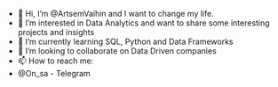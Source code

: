 - 👋 Hi, I’m @ArtsemVaihin and I want to change my life.
- 👀 I’m interested in Data Analytics and want to share some interesting projects and insights
- 🌱 I’m currently learning SQL, Python and Data Frameworks
- 💞️ I’m looking to collaborate on Data Driven companies
- 📫 How to reach me: 
- @On_sa - Telegram

<!---
ArtsemVaihin/ArtsemVaihin is a ✨ special ✨ repository because its `README.md` (this file) appears on your GitHub profile.
You can click the Preview link to take a look at your changes.
--->
